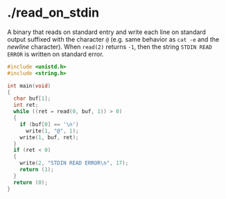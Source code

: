 # ./read_on_stdin

A binary that reads on standard entry and write each line on standard output suffixed with the character `@` (e.g. same behavior as `cat -e` and the *newline* character). When `read(2)` returns `-1`, then the string `STDIN READ ERROR` is written on standard error.

```c
#include <unistd.h>
#include <string.h>

int main(void)
{
  char buf[1];
  int ret;
  while ((ret = read(0, buf, 1)) > 0)
  {
    if (buf[0] == '\n')
      write(1, "@", 1);
    write(1, buf, ret);
  }
  if (ret < 0)
  {
    write(2, "STDIN READ ERROR\n", 17);
    return (1);
  }
  return (0);
}
```
